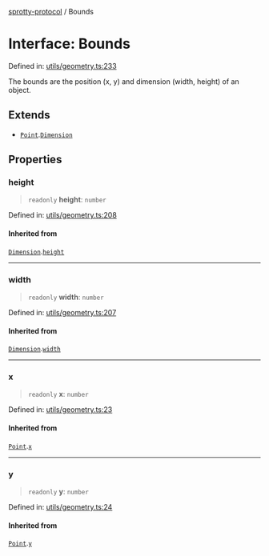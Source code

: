 
[sprotty-protocol](../globals) / Bounds

# Interface: Bounds

Defined in: [utils/geometry.ts:233](https://github.com/eclipse-sprotty/sprotty/blob/f9b2433481cc27a1ac0c92d525a92039ae7f6c76/packages/sprotty-protocol/src/utils/geometry.ts#L233)

The bounds are the position (x, y) and dimension (width, height) of an object.

## Extends

- [`Point`](../Interface.Point).[`Dimension`](../Interface.Dimension)

## Properties

### height

> `readonly` **height**: `number`

Defined in: [utils/geometry.ts:208](https://github.com/eclipse-sprotty/sprotty/blob/f9b2433481cc27a1ac0c92d525a92039ae7f6c76/packages/sprotty-protocol/src/utils/geometry.ts#L208)

#### Inherited from

[`Dimension`](../Interface.Dimension).[`height`](../Interface.Dimension.md#height)

***

### width

> `readonly` **width**: `number`

Defined in: [utils/geometry.ts:207](https://github.com/eclipse-sprotty/sprotty/blob/f9b2433481cc27a1ac0c92d525a92039ae7f6c76/packages/sprotty-protocol/src/utils/geometry.ts#L207)

#### Inherited from

[`Dimension`](../Interface.Dimension).[`width`](../Interface.Dimension.md#width)

***

### x

> `readonly` **x**: `number`

Defined in: [utils/geometry.ts:23](https://github.com/eclipse-sprotty/sprotty/blob/f9b2433481cc27a1ac0c92d525a92039ae7f6c76/packages/sprotty-protocol/src/utils/geometry.ts#L23)

#### Inherited from

[`Point`](../Interface.Point).[`x`](../Interface.Point.md#x)

***

### y

> `readonly` **y**: `number`

Defined in: [utils/geometry.ts:24](https://github.com/eclipse-sprotty/sprotty/blob/f9b2433481cc27a1ac0c92d525a92039ae7f6c76/packages/sprotty-protocol/src/utils/geometry.ts#L24)

#### Inherited from

[`Point`](../Interface.Point).[`y`](../Interface.Point.md#y)
